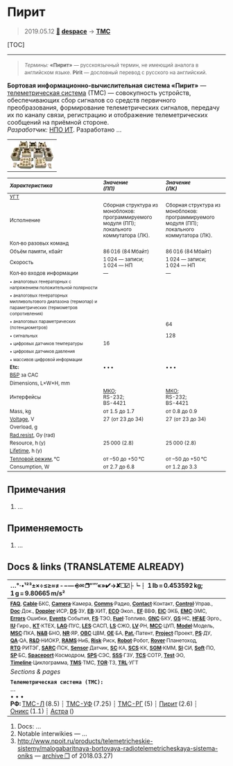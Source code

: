 # Пирит
> 2019.05.12 **[🚀](../index/index.md) [despace](index.md)** → **[ТМС](tms.md)**

[TOC]

---

> <small>*Термины:* **«Пирит»** — русскоязычный термин, не имеющий аналога в английском языке. **Pirit** — дословный перевод с русского на английский.</small>

**Бортовая информационно‑вычислительная система «Пирит»** — [телеметрическая система](tms.md) (ТМС) — совокупность устройств, обеспечивающих сбор сигналов со средств первичного преобразования, формирование телеметрических сигналов, передачу их по каналу связи, регистрацию и отображение телеметрических сообщений на приёмной стороне.  
*Разработчик:* [НПО ИТ](zz_npoit.md). Разработано  …

||
|:--|
| [![](f/tms/p/pirit_pic1_thumb.jpg)](f/tms/p/pirit_pic1.png)  |

<small>

|*Характеристика*|*Значение<br> (ПП)*|*Значение<br> (ЛК)*|
|:--|:--|:--|
|[УГТ](trl.md)|  |  |
|Исполнение  |Сборная структура из моноблоков:<br> программируемого модуля (ПП);<br> локального коммутатора (ЛК).  |Сборная структура из моноблоков:<br> программируемого модуля (ПП);<br> локального коммутатора (ЛК).  |
|Кол‑во разовых команд  |  |  |
|Объём памяти, кбайт  |  86 016 (84 Мбайт)  | 86 016 (84 Мбайт)  |
|Скорость |  1 024 — записи;<br> 1 024 — НП  | 1 024 — записи;<br> 1 024 — НП  |
|Кол‑во входов информации |—|—|
| <small>• аналоговых генераторных с напряжением положительной полярности</small>  |  |  |
| <small>• аналоговых генераторных милливольтового диапазона (термопар) и параметрических (термометров сопротивления)</small>  |  |  |
| <small>• аналоговых параметрических (потенциометров)</small>  |  |64  |
| <small>• сигнальных</small>  |  |128  |
| <small>• цифровых датчиков температуры</small>  |16  |  |
| <small>• цифровых датчиков давления</small>  |  |  |
| <small>• массивов цифровой информации</small>  |  |  |
|**Etc:**|• • •|• • •|
|[ВБР](rams.md) за САС|   |  |
|Dimensions, L×W×H, mm|   |  |
|Интерфейсы|  [МКО](mil_std_1553b.md);<br> RS-232;<br> BS-4421  | [МКО](mil_std_1553b.md);<br> RS-232;<br> BS-4421  |
|Mass, kg| от 1.5 до 1.7  |от 0.8 до 0.9  |
|[Voltage](voltage.md), V|   27 (от 23 до 34)  | 27 (от 23 до 34)  |
|Overload, g|   |  |
|[Rad.resist](ion_rad.md), Gy (rad)|   |  |
|Resource, h (y)|   25 000 (2.8)  | 25 000 (2.8)  |
|[Lifetime](lifetime.md), h (y)|  |  |
|[Тепловой режим](tcs.md), ℃|   от –50 до +50 ℃  | от –50 до +50 ℃  |
|Consumption, W| от 2.7 до 6.8  |от 1.2 до 3.3  |

</small>



<p style="page-break-after:always"> </p>

## Примечания
   1. …



## Применяемость
   1. …



<p style="page-break-after:always"> </p>

## Docs & links (TRANSLATEME ALREADY)
|…°·•¹²³±×÷≤≥≈≠ ‑ −— ⎆✉ ❐“”’«»✔→✘☐☑├┕┆ 1 lb = 0.453592 kg; 1 g = 9.80665 m/s²|
|:--|
|<small>**[FAQ](faq.md)**, **[Cable](cable.md)**·БКС, **[Camera](camera.md)**·Камера, **[Comms](comms.md)**·Радио, **[Contact](contact.md)**·Контакт, **[Control](control.md)**·Управ., **[Doc](doc.md)**·Док., **[Doppler](doppler.md)**·ИСР, **[DS](ds.md)**·ЗУ, **[EB](eb.md)**·ХИТ, **[ECO](ecology.md)**·Экол., **[EF](ef.md)**·ВВФ, **[ElC](elc.md)**·ЭКБ, **[EMC](emc.md)**·ЭМС, **[Errors](error.md)**·Ошибки, **[Events](event.md)**·События, **[FS](fs.md)**·ТЭО, **[Fuel](fuel.md)**·Топливо, **[GNC](gnc.md)**·БКУ, **[GS](scs.md)**·НС, **[HF&E](hfe.md)**·Эрго., **[IU](iu.md)**·Гиро., **[KT](kt.md)**·КТЕХ, **[LAG](lag.md)**·ПУC, **[LES](les.md)**·САСП, **[LS](ls.md)**·СЖО, **[LV](lv.md)**·РН, **[MCC](mcc.md)**·ЦУП, **[Model](model.md)**·Модель, **[MSC](sc.md)**·ПКА, **[N&B](nnb.md)**·БНО, **[NR](nr.md)**·ЯР, **[OBC](obc.md)**·ЦВМ, **[OE](oe.md)**·БА, **[Pat.](патент.md)**·Патент, **[Project](project.md)**·Проект, **[PS](ps.md)**·ДУ, **[QA](quality.md)**·QA, **[R&D](rnd.md)**·НИОКР, **[RAMS](rams.md)**·НиБ, **[Risk](risk.md)**·Риск, **[Robot](robotics.md)**·Робот, **[Rover](rover.md)**·Планетоход, **[RTG](rtg.md)**·РИТЭГ, **[SARC](sarc.md)**·ПСК, **[Sensor](sensor.md)**·Датчик, **[SC](sc.md)**·КА, **[SCS](scs.md)**·КК, **[SGM](sgm.md)**·КММ, **[SI](si.md)**·СИ, **[Soft](soft.md)**·ПО, **[SP](sp.md)**·БС, **[Spaceport](spaceport.md)**·Космодром, **[SPS](sps.md)**·СЭС, **[SSS](sss.md)**·ГЗУ, **[TCS](tcs.md)**·СОТР, **[Test](test.md)**·ЭО, **[Timeline](timeline.md)**·Циклограмма, **[TMS](tms.md)**·ТМС, **[TOR](tor.md)**·ТЗ, **[TRL](trl.md)**·УГТ</small>|
|*Sections & pages*|
|**`Телеметрическая система (ТМС):`**<br> … <br>• • •<br> **РФ:** [ТМС-Л](tms_l.md) (8.5) ┊ [ТМС-УФ](tms_uf.md) (7.25) ┊ [ТМС-РГ](tms_rg.md) (5) ┊ [Пирит](pirit.md) (2.6) ┊ [Оникс](onyx.md) (1.1) ┊ [Астра](astra.md) () |

   1. Docs: …
   1. Notable interwikies — …
   1. <http://www.npoit.ru/products/telemetricheskie-sistemy/malogabaritnaya-bortovaya-radiotelemetricheskaya-sistema-oniks> — [archive ❐](f/tms/p/pirit_npoit_ru.djvu.pdf) of 2018.03.27)

